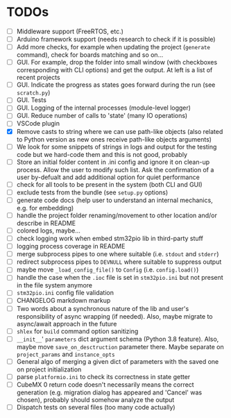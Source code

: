 # TODOs

 - [ ] Middleware support (FreeRTOS, etc.)
 - [ ] Arduino framework support (needs research to check if it is possible)
 - [ ] Add more checks, for example when updating the project (`generate` command), check for boards matching and so on...
 - [ ] GUI. For example, drop the folder into small window (with checkboxes corresponding with CLI options) and get the output. At left is a list of recent projects
 - [ ] GUI. Indicate the progress as states goes forward during the run (see `scratch.py`)
 - [ ] GUI. Tests
 - [ ] GUI. Logging of the internal processes (module-level logger)
 - [ ] GUI. Reduce number of calls to 'state' (many IO operations)
 - [ ] VSCode plugin
 - [x] Remove casts to string where we can use path-like objects (also related to Python version as new ones receive path-like objects arguments)
 - [ ] We look for some snippets of strings in logs and output for the testing code but we hard-code them and this is not good, probably
 - [ ] Store an initial folder content in .ini config and ignore it on clean-up process. Allow the user to modify such list. Ask the confirmation of a user by-defualt and add additional option for quiet performance
 - [ ] check for all tools to be present in the system (both CLI and GUI)
 - [ ] exclude tests from the bundle (see `setup.py` options)
 - [ ] generate code docs (help user to understand an internal mechanics, e.g. for embedding)
 - [ ] handle the project folder renaming/movement to other location and/or describe in README
 - [ ] colored logs, maybe...
 - [ ] check logging work when embed stm32pio lib in third-party stuff
 - [ ] logging process coverage in README
 - [ ] merge subprocess pipes to one where suitable (i.e. `stdout` and `stderr`)
 - [ ] redirect subprocess pipes to `DEVNULL` where suitable to suppress output
 - [ ] maybe move `_load_config_file()` to `Config` (i.e. `config.load()`)
 - [ ] handle the case when the `.ioc` file is set in `stm32pio.ini` but not present in the file system anymore
 - [ ] `stm32pio.ini` config file validation
 - [ ] CHANGELOG markdown markup
 - [ ] Two words about a synchronous nature of the lib and user's responsibility of async wrapping (if needed). Also, maybe migrate to async/await approach in the future
 - [ ] `shlex` for `build` command option sanitizing
 - [ ] `__init__`' `parameters` dict argument schema (Python 3.8 feature). Also, maybe move `save_on_desctruction` parameter there. Maybe separate on `project_params` and `instance_opts`
 - [ ] General algo of merging a given dict of parameters with the saved one on project initialization
 - [ ] parse `platformio.ini` to check its correctness in state getter
 - [ ] CubeMX 0 return code doesn't necessarily means the correct generation (e.g. migration dialog has appeared and 'Cancel' was chosen), probably should somehow analyze the output
 - [ ] Dispatch tests on several files (too many code actually)
